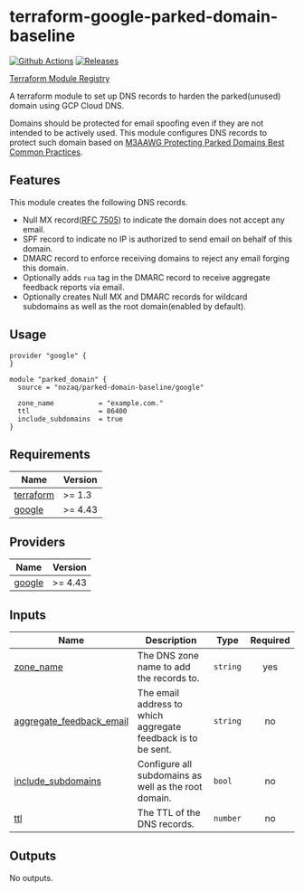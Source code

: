 # terraform-google-parked-domain-baseline

[![Github Actions](https://github.com/nozaq/terraform-google-parked-domain-baseline/actions/workflows/main.yml/badge.svg)](https://github.com/nozaq/terraform-google-parked-domain-baseline/actions/workflows/main.yml)
[![Releases](https://img.shields.io/github/v/release/nozaq/terraform-google-parked-domain-baseline)](https://github.com/nozaq/terraform-google-parked-domain-baseline/releases/latest)

[Terraform Module Registry](https://registry.terraform.io/modules/nozaq/parked-domain-baseline/google)

A terraform module to set up DNS records to harden the parked(unused) domain using GCP Cloud DNS.

Domains should be protected for email spoofing even if they are not intended to be actively used.
This module configures DNS records to protect such domain based on [M3AAWG Protecting Parked Domains Best Common Practices].

## Features

This module creates the following DNS records.

- Null MX record([RFC 7505]) to indicate the domain does not accept any email.
- SPF record to indicate no IP is authorized to send email on behalf of this domain.
- DMARC record to enforce receiving domains to reject any email forging this domain.
- Optionally adds `rua` tag in the DMARC record to receive aggregate feedback reports via email. 
- Optionally creates Null MX and DMARC records for wildcard subdomains as well as the root domain(enabled by default).

## Usage

```hcl
provider "google" {
}

module "parked_domain" {
  source = "nozaq/parked-domain-baseline/google"

  zone_name           = "example.com."
  ttl                 = 86400
  include_subdomains  = true
}
```

<!-- BEGINNING OF PRE-COMMIT-TERRAFORM DOCS HOOK -->
## Requirements

| Name | Version |
|------|---------|
| <a name="requirement_terraform"></a> [terraform](#requirement\_terraform) | >= 1.3 |
| <a name="requirement_google"></a> [google](#requirement\_google) | >= 4.43 |

## Providers

| Name | Version |
|------|---------|
| <a name="provider_google"></a> [google](#provider\_google) | >= 4.43 |

## Inputs

| Name | Description | Type | Required |
|------|-------------|------|:--------:|
| <a name="input_zone_name"></a> [zone\_name](#input\_zone\_name) | The DNS zone name to add the records to. | `string` | yes |
| <a name="input_aggregate_feedback_email"></a> [aggregate\_feedback\_email](#input\_aggregate\_feedback\_email) | The email address to which aggregate feedback is to be sent. | `string` | no |
| <a name="input_include_subdomains"></a> [include\_subdomains](#input\_include\_subdomains) | Configure all subdomains as well as the root domain. | `bool` | no |
| <a name="input_ttl"></a> [ttl](#input\_ttl) | The TTL of the DNS records. | `number` | no |

## Outputs

No outputs.
<!-- END OF PRE-COMMIT-TERRAFORM DOCS HOOK -->

[M3AAWG Protecting Parked Domains Best Common Practices]: https://www.m3aawg.org/sites/default/files/m3aawg_parked_domains_bcp-2022-06.pdf
[RFC 7505]: https://datatracker.ietf.org/doc/rfc7505/
